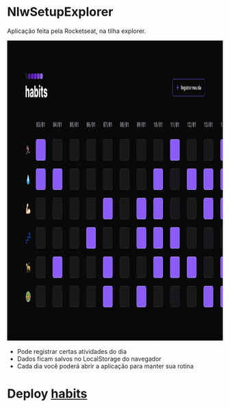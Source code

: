 # NlwSetupExplorer
 Aplicação feita pela Rocketseat, na tilha explorer.
 
 <img src="./Home.png" width="1000" height="700">
 
 <ul>
  <li>Pode registrar certas atividades do dia</li>
  <li>Dados ficam salvos no LocalStorage do navegador</li>
  <li>Cada dia você poderá abrir a aplicação para manter sua rotina</li>
 </ul>
 
 <h1>Deploy
  <a href="https://habitswilliam.netlify.app/">habits</a>
 </h1>
